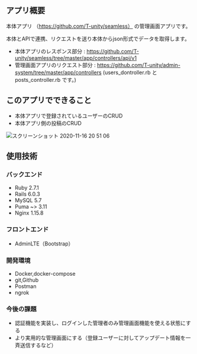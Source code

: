 ## アプリ概要

本体アプリ （https://github.com/T-unity/seamless） の管理画面アプリです。

本体とAPIで連携、リクエストを送り本体からjson形式でデータを取得します。

- 本体アプリのレスポンス部分 : https://github.com/T-unity/seamless/tree/master/app/controllers/api/v1
- 管理画面アプリのリクエスト部分 : https://github.com/T-unity/admin-system/tree/master/app/controllers
(users_dontroller.rb と posts_controller.rb です。)


## このアプリでできること

- 本体アプリで登録されているユーザーのCRUD
- 本体アプリ側の投稿のCRUD

![スクリーンショット 2020-11-16 20 51 06](https://user-images.githubusercontent.com/68691468/99282983-bce0cb00-2877-11eb-8f2b-b8d0d65bcfb4.png)

## 使用技術

### バックエンド

- Ruby 2.7.1
- Rails 6.0.3
- MySQL 5.7
- Puma ~> 3.11
- Nginx 1.15.8

### フロントエンド

- AdminLTE（Bootstrap）

### 開発環境

- Docker,docker-compose
- git,Github
- Postman
- ngrok

### 今後の課題

- 認証機能を実装し、ログインした管理者のみ管理画面機能を使える状態にする
- より実用的な管理画面にする（登録ユーザーに対してアップデート情報を一斉送信するなど）
